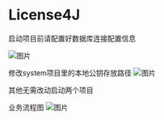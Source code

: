 # License4J
启动项目前请配置好数据库连接配置信息

![图片](https://github.com/Anyuei/License4J/assets/30917395/53b2720e-6e97-421e-b021-a825fed701c5)

修改system项目里的本地公钥存放路径
![图片](https://github.com/Anyuei/License4J/assets/30917395/97dd64b6-f62f-4d59-b374-b01c07e35b2a)

其他无需改动启动两个项目

业务流程图
![图片](https://github.com/Anyuei/License4J/assets/30917395/76c64e29-24b4-4aef-a4b9-7a0287f6d0cb)
